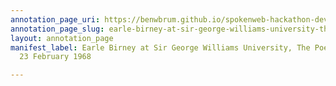 ```yaml
---
annotation_page_uri: https://benwbrum.github.io/spokenweb-hackathon-development-noterms/annotations/earle-birney-at-sir-george-williams-university-the-poetry-series-23-february-1968-canvas-1-audience.json
annotation_page_slug: earle-birney-at-sir-george-williams-university-the-poetry-series-23-february-1968-canvas-1-audience
layout: annotation_page
manifest_label: Earle Birney at Sir George Williams University, The Poetry Series,
  23 February 1968

---
```

